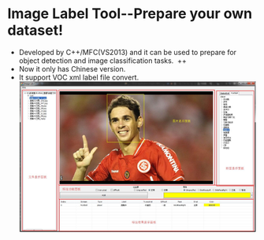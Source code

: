 # Image Label Tool--Prepare your own dataset!
* Developed by C++/MFC(VS2013) and it can be used to prepare for object detection and image classification tasks.  ++
* Now it only has Chinese version.  
* It support VOC xml label file convert.
![Image](intro.png)
